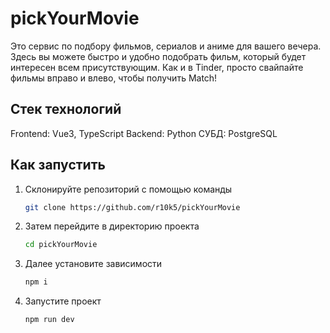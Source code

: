# pickYourMovie

Это сервис по подбору фильмов, сериалов и аниме для вашего вечера. Здесь вы можете быстро и удобно подобрать фильм, который будет интересен всем присутствующим. Как и в Tinder, просто свайпайте фильмы вправо и влево, чтобы получить Match!

## Стек технологий 
Frontend: Vue3, TypeScript 
Backend: Python
СУБД: PostgreSQL

## Как запустить 
1. Склонируйте репозиторий с помощью команды
   ```sh
   git clone https://github.com/r10k5/pickYourMovie
   ```
2. Затем перейдите в директорию проекта
   ```sh
   cd pickYourMovie
   ```
3. Далее установите зависимости
   ```sh
   npm i
   ```
4. Запустите проект
   ```sh
   npm run dev
   ```
